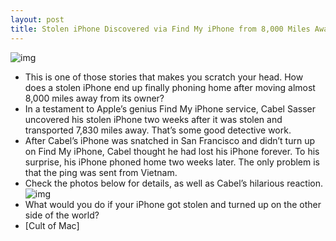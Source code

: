 ```yaml
---
layout: post
title: Stolen iPhone Discovered via Find My iPhone from 8,000 Miles Away
---
```

![img](http://media.idownloadblog.com/wp-content/uploads/2011/06/iphone-compass.jpeg)
* This is one of those stories that makes you scratch your head. How does a stolen iPhone end up finally phoning home after moving almost 8,000 miles away from its owner?
* In a testament to Apple’s genius Find My iPhone service, Cabel Sasser uncovered his stolen iPhone two weeks after it was stolen and transported 7,830 miles away. That’s some good detective work.
* After Cabel’s iPhone was snatched in San Francisco and didn’t turn up on Find My iPhone, Cabel thought he had lost his iPhone forever. To his surprise, his iPhone phoned home two weeks later. The only problem is that the ping was sent from Vietnam.
* Check the photos below for details, as well as Cabel’s hilarious reaction.
![img](http://media.idownloadblog.com/wp-content/uploads/2011/06/iPhone-in-Vietnam-maps-e1308802422821.jpeg)
* What would you do if your iPhone got stolen and turned up on the other side of the world?
* [Cult of Mac]


